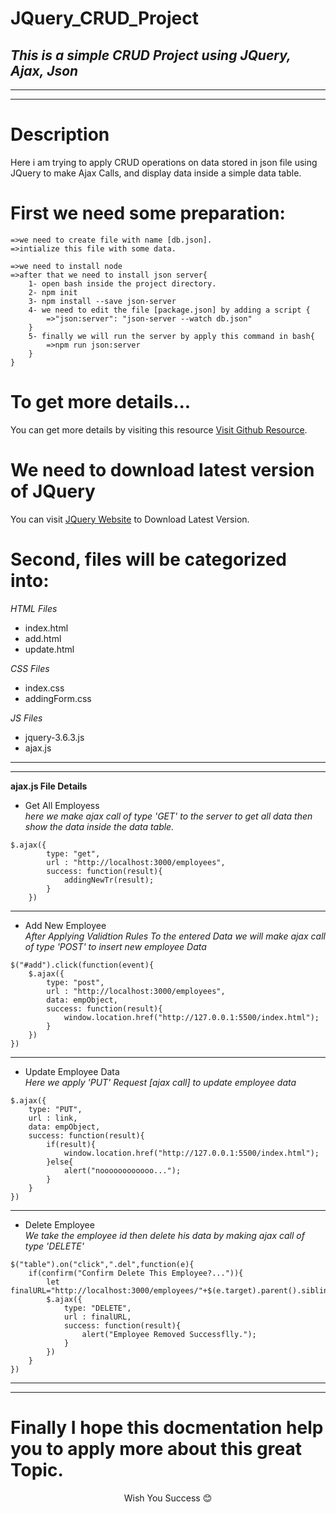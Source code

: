 # JQuery_CRUD_Project
## _This is a simple CRUD Project using JQuery, Ajax, Json_


---
---


# Description
Here i am trying to apply CRUD operations on data stored in json file using JQuery to make Ajax Calls, and
display data inside a simple data table.

# First we need some preparation:
    =>we need to create file with name [db.json].
    =>intialize this file with some data.

    =>we need to install node
    =>after that we need to install json server{
        1- open bash inside the project directory.
        2- npm init
        3- npm install --save json-server
        4- we need to edit the file [package.json] by adding a script {
            =>"json:server": "json-server --watch db.json"
        }
        5- finally we will run the server by apply this command in bash{
            =>npm run json:server
        }
    }

# To get more details...
You can get more details by visiting this resource 
 [Visit Github Resource](https://github.com/typicode/json-server).

# We need to download latest version of JQuery
You can visit [JQuery Website](https://jquery.com/download/) to Download Latest Version.

# Second, files will be categorized into:
_HTML Files_
- index.html
- add.html
- update.html

_CSS Files_
- index.css
- addingForm.css

_JS Files_
- jquery-3.6.3.js
- ajax.js

---
---

 __ajax.js File Details__

- Get All Employess <br>
 _here we make ajax call of type 'GET' to the server to get all data then show the data inside the data table._
```JS
$.ajax({
        type: "get",
        url : "http://localhost:3000/employees",
        success: function(result){
            addingNewTr(result);
        }
    })
```

---
- Add New Employee <br>
_After Applying Validtion Rules To the entered Data we will make ajax call of type 'POST' to insert new employee Data_
    
```JS
$("#add").click(function(event){
    $.ajax({
        type: "post",
        url : "http://localhost:3000/employees",
        data: empObject,
        success: function(result){
            window.location.href("http://127.0.0.1:5500/index.html");
        }
    })
})
```

---
- Update Employee Data<br>
_Here we apply 'PUT' Request [ajax call] to update employee data_
    
```JS
$.ajax({
    type: "PUT",
    url : link,
    data: empObject,
    success: function(result){
        if(result){
            window.location.href("http://127.0.0.1:5500/index.html");
        }else{
            alert("noooooooooooo...");
        }
    }
})
```


---
- Delete Employee <br>
_We take the employee id then delete his data by making ajax call of type 'DELETE'_
    
```JS
$("table").on("click",".del",function(e){
    if(confirm("Confirm Delete This Employee?...")){
        let finalURL="http://localhost:3000/employees/"+$(e.target).parent().siblings(".id").text();
        $.ajax({
            type: "DELETE",
            url : finalURL,
            success: function(result){
                alert("Employee Removed Successflly.");
            }
        })
    } 
})
```


---
---
# Finally I hope this docmentation help you to apply more about this great Topic.
<center>Wish You Success 😊</center>